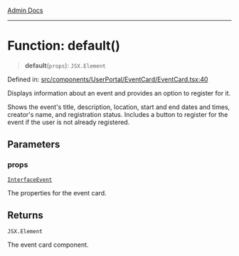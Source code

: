 [Admin Docs](/)

***

# Function: default()

> **default**(`props`): `JSX.Element`

Defined in: [src/components/UserPortal/EventCard/EventCard.tsx:40](https://github.com/PalisadoesFoundation/talawa-admin/blob/main/src/components/UserPortal/EventCard/EventCard.tsx#L40)

Displays information about an event and provides an option to register for it.

Shows the event's title, description, location, start and end dates and times,
creator's name, and registration status. Includes a button to register for the event
if the user is not already registered.

## Parameters

### props

[`InterfaceEvent`](../../../../../types/Event/interface/interfaces/InterfaceEvent.md)

The properties for the event card.

## Returns

`JSX.Element`

The event card component.
